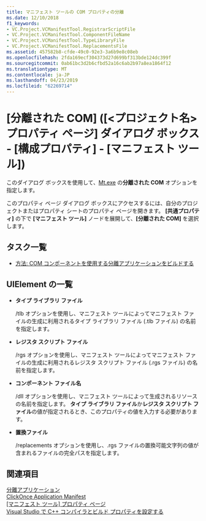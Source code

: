 ```yaml
---
title: マニフェスト ツールの COM プロパティの分離
ms.date: 12/10/2018
f1_keywords:
- VC.Project.VCManifestTool.RegistrarScriptFile
- VC.Project.VCManifestTool.ComponentFileName
- VC.Project.VCManifestTool.TypeLibraryFile
- VC.Project.VCManifestTool.ReplacementsFile
ms.assetid: 457582b8-cfde-49c0-92e3-3a6b9e8c08eb
ms.openlocfilehash: 2fda169ecf304373d27d699bf313bde124dc399f
ms.sourcegitcommit: 0ab61bc3d2b6cfbd52a16c6ab2b97a8ea1864f12
ms.translationtype: MT
ms.contentlocale: ja-JP
ms.lasthandoff: 04/23/2019
ms.locfileid: "62269714"
---
```

# <a name="isolated-com-manifest-tool-configuration-properties-ltprojectnamegt-property-pages-dialog-box"></a>[分離された COM] ([&lt;プロジェクト名&gt; プロパティ ページ] ダイアログ ボックス - [構成プロパティ] - [マニフェスト ツール])

このダイアログ ボックスを使用して、[Mt.exe](https://msdn.microsoft.com/library/aa375649) の**分離された COM** オプションを指定します。

このプロパティ ページ ダイアログ ボックスにアクセスするには、自分のプロジェクトまたはプロパティ シートのプロパティ ページを開きます。 **[共通プロパティ]** の下で **[マニフェスト ツール]** ノードを展開して、**[分離された COM]** を選択します。

## <a name="task-list"></a>タスク一覧

- [方法: COM コンポーネントを使用する分離アプリケーションをビルドする](../how-to-build-isolated-applications-to-consume-com-components.md)

## <a name="uielement-list"></a>UIElement の一覧

- **タイプ ライブラリ ファイル**

   /tlb オプションを使用し、マニフェスト ツールによってマニフェスト ファイルの生成に利用されるタイプ ライブラリ ファイル (.tlb ファイル) の名前を指定します。

- **レジスタ スクリプト ファイル**

   /rgs オプションを使用し、マニフェスト ツールによってマニフェスト ファイルの生成に利用されるレジスタ スクリプト ファイル (.rgs ファイル) の名前を指定します。

- **コンポーネント ファイル名**

   /dll オプションを使用し、マニフェスト ツールによって生成されるリソースの名前を指定します。 **タイプ ライブラリ ファイル**か**レジスタ スクリプト ファイル**の値が指定されるとき、このプロパティの値を入力する必要があります。

- **置換ファイル**

   /replacements オプションを使用し、.rgs ファイルの置換可能文字列の値が含まれるファイルの完全パスを指定します。

## <a name="see-also"></a>関連項目

[分離アプリケーション](/windows/desktop/SbsCs/isolated-applications)<br>
[ClickOnce Application Manifest](/visualstudio/deployment/clickonce-application-manifest)<br>
[[マニフェスト ツール] プロパティ ページ](manifest-tool-property-pages.md)<br>
[Visual Studio で C++ コンパイラとビルド プロパティを設定する](../working-with-project-properties.md)
